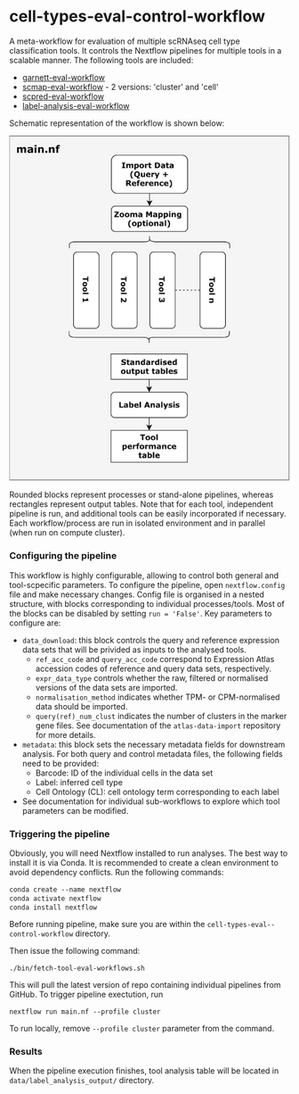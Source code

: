 # cell-types-eval-control-workflow
A meta-workflow for evaluation of multiple scRNAseq cell type classification tools. It controls the Nextflow pipelines for multiple tools in a scalable manner. The following tools are included: 
* [garnett-eval-workflow](https://github.com/ebi-gene-expression-group/garnett-eval-workflow)
* [scmap-eval-workflow](https://github.com/ebi-gene-expression-group/scmap-eval-workflow) - 2 versions: 'cluster' and 'cell'
* [scpred-eval-workflow](https://github.com/ebi-gene-expression-group/scpred-eval-workflow)
* [label-analysis-eval-workflow](https://github.com/ebi-gene-expression-group/label-analysis-eval-workflow)

Schematic representation of the workflow is shown below:

![](https://github.com/ebi-gene-expression-group/cell-types-control-workflow/blob/develop/control_pipeline.png)

Rounded blocks represent processes or stand-alone pipelines, whereas rectangles represent output tables. Note that for each tool, independent pipeline is run, and additional tools can be easily incorporated if necessary. Each workflow/process are run in isolated environment and in parallel (when run on compute cluster).  

### Configuring the pipeline
This workflow is highly configurable, allowing to control both general and tool-scpecific parameters. To configure the pipeline, open `nextflow.config` file and make necessary changes. Config file is organised in a nested structure, with blocks corresponding to individual processes/tools. Most of the blocks can be disabled by setting `run = 'False'`.
Key parameters to configure are:
* `data_download`: this block controls the query and reference expression data sets that will be privided as inputs to the analysed tools.
    * `ref_acc_code` and `query_acc_code` correspond to Expression Atlas accession codes of reference and query data sets, respectively. 
    * `expr_data_type` controls whether the raw, filtered or normalised versions of the data sets are imported. 
    * `normalisation_method` indicates whether TPM- or CPM-normalised data should be imported. 
    * `query(ref)_num_clust` indicates the number of clusters in the marker gene files. See documentation of the `atlas-data-import` repository for more details. 
* `metadata`: this block sets the necessary metadata fields for downstream analysis. For both query and control metadata files, the following fields need to be provided:
    * Barcode: ID of the individual cells in the data set
    * Label: inferred cell type
    * Cell Ontology (CL): cell ontology term corresponding to each label
* See documentation for individual sub-workflows to explore which tool parameters can be modified. 

### Triggering the pipeline 
Obviously, you will need Nextflow installed to run analyses. The best way to install it is via Conda. It is recommended to create a clean environment to avoid dependency conflicts. Run the following commands:
```
conda create --name nextflow
conda activate nextflow
conda install nextflow
```

Before running pipeline, make sure you are within the `cell-types-eval--control-workflow` directory.

Then issue the following command:
```
./bin/fetch-tool-eval-workflows.sh
```
This will pull the latest version of repo containing individual pipelines from GitHub. To trigger pipeline exectution, run 
```
nextflow run main.nf --profile cluster
```
To run locally, remove `--profile cluster` parameter from the command. 

### Results 
When the pipeline execution finishes, tool analysis table will be located in `data/label_analysis_output/` directory. 








